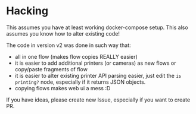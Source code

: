 # Hacking

This assumes you have at least working docker-compose setup.
This also assumes you know how to alter existing code!

The code in version v2 was done in such way that:

- all in one flow (makes flow copies REALLY easier)
- it is easier to add additional printers (or cameras)
  as new flows or copy/paste fragments of flow
- it is easier to alter existing printer API parsing easier,
  just edit the `is printing?` node, especially if it returns JSON objects.
- copying flows makes web ui a mess :D

If you have ideas, please create new Issue, especially if you want to create PR.
